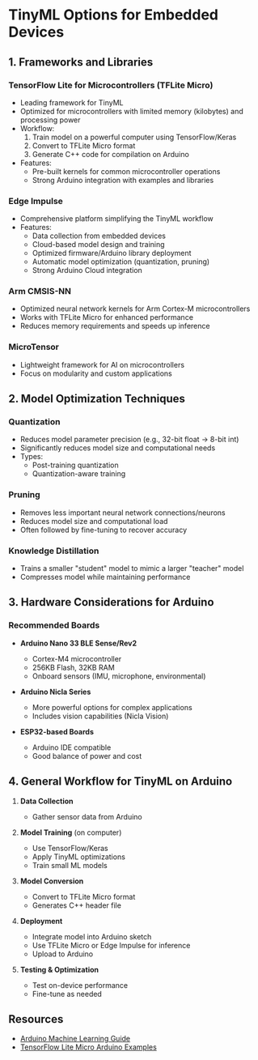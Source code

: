 # TinyML Options for Embedded Devices

## 1. Frameworks and Libraries

### TensorFlow Lite for Microcontrollers (TFLite Micro)
- Leading framework for TinyML
- Optimized for microcontrollers with limited memory (kilobytes) and processing power
- Workflow:
  1. Train model on a powerful computer using TensorFlow/Keras
  2. Convert to TFLite Micro format
  3. Generate C++ code for compilation on Arduino
- Features:
  - Pre-built kernels for common microcontroller operations
  - Strong Arduino integration with examples and libraries

### Edge Impulse
- Comprehensive platform simplifying the TinyML workflow
- Features:
  - Data collection from embedded devices
  - Cloud-based model design and training
  - Optimized firmware/Arduino library deployment
  - Automatic model optimization (quantization, pruning)
  - Strong Arduino Cloud integration

### Arm CMSIS-NN
- Optimized neural network kernels for Arm Cortex-M microcontrollers
- Works with TFLite Micro for enhanced performance
- Reduces memory requirements and speeds up inference

### MicroTensor
- Lightweight framework for AI on microcontrollers
- Focus on modularity and custom applications

## 2. Model Optimization Techniques

### Quantization
- Reduces model parameter precision (e.g., 32-bit float → 8-bit int)
- Significantly reduces model size and computational needs
- Types:
  - Post-training quantization
  - Quantization-aware training

### Pruning
- Removes less important neural network connections/neurons
- Reduces model size and computational load
- Often followed by fine-tuning to recover accuracy

### Knowledge Distillation
- Trains a smaller "student" model to mimic a larger "teacher" model
- Compresses model while maintaining performance

## 3. Hardware Considerations for Arduino

### Recommended Boards
- **Arduino Nano 33 BLE Sense/Rev2**
  - Cortex-M4 microcontroller
  - 256KB Flash, 32KB RAM
  - Onboard sensors (IMU, microphone, environmental)
  
- **Arduino Nicla Series**
  - More powerful options for complex applications
  - Includes vision capabilities (Nicla Vision)

- **ESP32-based Boards**
  - Arduino IDE compatible
  - Good balance of power and cost

## 4. General Workflow for TinyML on Arduino

1. **Data Collection**
   - Gather sensor data from Arduino

2. **Model Training** (on computer)
   - Use TensorFlow/Keras
   - Apply TinyML optimizations
   - Train small ML models

3. **Model Conversion**
   - Convert to TFLite Micro format
   - Generates C++ header file

4. **Deployment**
   - Integrate model into Arduino sketch
   - Use TFLite Micro or Edge Impulse for inference
   - Upload to Arduino

5. **Testing & Optimization**
   - Test on-device performance
   - Fine-tune as needed

## Resources

- [Arduino Machine Learning Guide](https://docs.arduino.cc/tutorials/nano-33-ble-sense/get-started-with-machine-learning/)
- [TensorFlow Lite Micro Arduino Examples](https://github.com/tensorflow/tflite-micro-arduino-examples)
